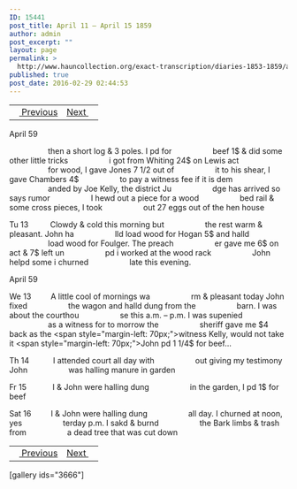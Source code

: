 ```yaml
---
ID: 15441
post_title: April 11 – April 15 1859
author: admin
post_excerpt: ""
layout: page
permalink: >
  http://www.hauncollection.org/exact-transcription/diaries-1853-1859/april-11-april-15-1859/
published: true
post_date: 2016-02-29 02:44:53
---
```

<table style="width: 100%;" align="center">
<tbody>
<tr>
<td><a href="http://www.hauncollection.org/version-2/diaries-1853-1859/april-6-april-10-1859/"><img src="https://lh3.googleusercontent.com/-EFJpxxNiPNw/VqgtWBCZrMI/AAAAAAAAAFU/WfY4lPFWWkg/s800-Ic42/Soeb-Plain-Arrows-8-10px.png" alt="" width="10" height="10" /> Previous</a></td>
<td style="text-align: right;"><a href="http://www.hauncollection.org/version-2/diaries-1853-1859/april-16-april-22-1859/">Next <img src="https://lh3.googleusercontent.com/-67k0cYlpXHw/VqgtWKz1MXI/AAAAAAAAAFU/k9PW_Piyurk/s800-Ic42/Soeb-Plain-Arrows-5-10px.png" alt="" width="10" height="10" /></a></td>
</tr>
</tbody>
</table>
April 59

<span style="margin-left: 70px;">then a short log &amp; 3 poles. I pd for
<span style="margin-left: 70px;">beef 1$ &amp; did some other little tricks
<span style="margin-left: 70px;">i got from Whiting 24$ on Lewis act
<span style="margin-left: 70px;">for wood, I gave Jones 7 1/2 out of
<span style="margin-left: 70px;">it to his shear, I gave Chambers 4$
<span style="margin-left: 70px;">to pay a witness fee if it is dem
<span style="margin-left: 70px;">anded by Joe Kelly, the district Ju
<span style="margin-left: 70px;">dge has arrived so says rumor
<span style="margin-left: 70px;">I hewd out a piece for a wood
<span style="margin-left: 70px;">bed rail &amp; some cross pieces, I took
<span style="margin-left: 70px;">out 27 eggs out of the hen house</span></span></span></span></span></span></span></span></span></span></span>

Tu 13          Clowdy &amp; cold this morning but
<span style="margin-left: 70px;">the rest warm &amp; pleasant. John ha
<span style="margin-left: 70px;">lld load wood for Hogan 5$ and halld
<span style="margin-left: 70px;">load wood for Foulger. The preach
<span style="margin-left: 70px;">er gave me 6$ on act &amp; 7$ left un
<span style="margin-left: 70px;">pd i worked at the wood rack
<span style="margin-left: 70px;">John helpd some i churned
<span style="margin-left: 70px;">late this evening.</span></span></span></span></span></span></span>

April 59

We 13         A little cool of mornings wa
<span style="margin-left: 70px;">rm &amp; pleasant today John fixed
<span style="margin-left: 70px;">the wagon and halld dung from the
<span style="margin-left: 70px;">barn. I was about the courthou
<span style="margin-left: 70px;">se this a.m. – p.m. I was supenied
<span style="margin-left: 70px;">as a witness for to morrow the
<span style="margin-left: 70px;">sheriff gave me $4 back as the
<span style="margin-left: 70px;">witness Kelly, would not take it
<span style="margin-left: 70px;">John pd 1 1/4$ for beef…</span></span></span></span></span></span></span></span>

Th 14           I attended court all day with
<span style="margin-left: 70px;">out giving my testimony John
<span style="margin-left: 70px;">was halling manure in garden</span></span>

Fr 15            I &amp; John were halling dung
<span style="margin-left: 70px;">in the garden, I pd 1$ for beef</span>

Sat 16         I &amp; John were halling dung
<span style="margin-left: 70px;">all day. I churned at noon, yes
<span style="margin-left: 70px;">terday p.m. I sakd &amp; burnd
<span style="margin-left: 70px;">the Bark limbs &amp; trash from
<span style="margin-left: 70px;">a dead tree that was cut down</span></span></span></span>
<table style="width: 100%;" align="center">
<tbody>
<tr>
<td><a href="http://www.hauncollection.org/version-2/diaries-1853-1859/april-6-april-10-1859/"><img src="https://lh3.googleusercontent.com/-EFJpxxNiPNw/VqgtWBCZrMI/AAAAAAAAAFU/WfY4lPFWWkg/s800-Ic42/Soeb-Plain-Arrows-8-10px.png" alt="" width="10" height="10" /> Previous</a></td>
<td style="text-align: right;"><a href="http://www.hauncollection.org/version-2/diaries-1853-1859/april-16-april-22-1859/">Next <img src="https://lh3.googleusercontent.com/-67k0cYlpXHw/VqgtWKz1MXI/AAAAAAAAAFU/k9PW_Piyurk/s800-Ic42/Soeb-Plain-Arrows-5-10px.png" alt="" width="10" height="10" /></a></td>
</tr>
</tbody>
</table>
[gallery ids="3666"]